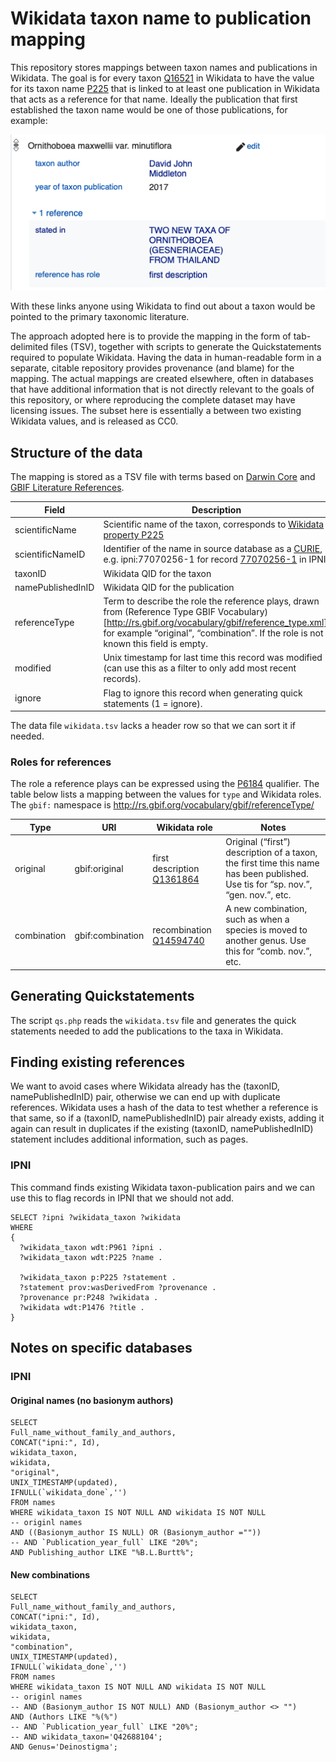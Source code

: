 

# Wikidata taxon name to publication mapping

This repository stores mappings between taxon names and publications in Wikidata. The goal is for every taxon [Q16521](https://www.wikidata.org/wiki/Q16521) in Wikidata to have the value for its taxon name [P225](https://www.wikidata.org/wiki/Property:P225) that is linked to at least one publication in Wikidata that acts as a reference for that name. Ideally the publication that first established the taxon name would be one of those publications, for example:

![Q106893304](Q106893304.png)

With these links anyone using Wikidata to find out about a taxon would be pointed to the primary taxonomic literature.

The approach adopted here is to provide the mapping in the form of tab-delimited files (TSV), together with scripts to generate the Quickstatements required to populate Wikidata. Having the data in human-readable form in a separate, citable repository provides provenance (and blame) for the mapping. The actual mappings are created elsewhere, often in databases that have additional information that is not directly relevant to the goals of this repository, or where reproducing the complete dataset may have licensing issues. The subset here is essentially a between two existing Wikidata values, and is released as CC0.

## Structure of the data

The mapping is stored as a TSV file with terms based on [Darwin Core](https://dwc.tdwg.org/terms/) and [GBIF Literature References](http://rs.gbif.org/terms/1.0/Reference).

Field | Description
--|--
scientificName | Scientific name of the taxon, corresponds to [Wikidata property P225](https://www.wikidata.org/wiki/Property:P225)
scientificNameID | Identifier of the name in source database as a [CURIE](https://en.wikipedia.org/wiki/CURIE), e.g. ipni:77070256-1 for record [77070256-1](https://ipni.org/n/77070256-1) in IPNI.
taxonID | Wikidata QID for the taxon
namePublishedInID | Wikidata QID for the publication
referenceType | Term to describe the role the reference plays, drawn from  (Reference Type GBIF Vocabulary)[http://rs.gbif.org/vocabulary/gbif/reference_type.xml], for example “original”, “combination”. If the role is not known this field is empty. 
modified | Unix timestamp for last time this record was modified (can use this as a filter to only add most recent records).
ignore | Flag to ignore this record when generating quick statements (1 = ignore).

The data file `wikidata.tsv` lacks a header row so that we can sort it if needed.


### Roles for references

The role a reference plays can be expressed using the [P6184](https://www.wikidata.org/wiki/Property:P6184) qualifier. The table below lists a mapping between the values for `type` and Wikidata roles. The `gbif:` namespace is http://rs.gbif.org/vocabulary/gbif/referenceType/

Type | URI | Wikidata role | Notes
--|--|--|--
original | gbif:original | first description [Q1361864](https://www.wikidata.org/wiki/Q1361864) | Original (“first”) description of a taxon, the first time this name has been published. Use tis for “sp. nov.”, “gen. nov.”, etc.
combination | gbif:combination | recombination [Q14594740](https://www.wikidata.org/wiki/Q14594740) | A new combination, such as when a species is moved to another genus. Use this for “comb. nov.”, etc.


## Generating Quickstatements

The script `qs.php` reads the `wikidata.tsv` file and generates the quick statements needed to add the publications to the taxa in Wikidata.

## Finding existing references

We want to avoid cases where Wikidata already has the (taxonID, namePublishedInID) pair, otherwise we can end up with duplicate references. Wikidata uses a hash of the data to test whether a reference is that same, so if a (taxonID, namePublishedInID) pair already exists, adding it again can result in duplicates if the existing (taxonID, namePublishedInID) statement includes additional information, such as pages. 

### IPNI

This command finds existing Wikidata taxon-publication pairs and we can use this to flag records in IPNI that we should not add.

```
SELECT ?ipni ?wikidata_taxon ?wikidata
WHERE 
{
  ?wikidata_taxon wdt:P961 ?ipni .
  ?wikidata_taxon wdt:P225 ?name .
 
  ?wikidata_taxon p:P225 ?statement .
  ?statement prov:wasDerivedFrom ?provenance .
  ?provenance pr:P248 ?wikidata .
  ?wikidata wdt:P1476 ?title .
}
```

## Notes on specific databases

### IPNI

#### Original names (no basionym authors)

```
SELECT 
Full_name_without_family_and_authors, 
CONCAT("ipni:", Id), 
wikidata_taxon,
wikidata,
"original",
UNIX_TIMESTAMP(updated),
IFNULL(`wikidata_done`,'')
FROM names 
WHERE wikidata_taxon IS NOT NULL AND wikidata IS NOT NULL
-- originl names
AND ((Basionym_author IS NULL) OR (Basionym_author =""))
-- AND `Publication_year_full` LIKE "20%";
AND Publishing_author LIKE "%B.L.Burtt%";
```
#### New combinations

```
SELECT 
Full_name_without_family_and_authors, 
CONCAT("ipni:", Id), 
wikidata_taxon,
wikidata,
"combination",
UNIX_TIMESTAMP(updated),
IFNULL(`wikidata_done`,'')
FROM names 
WHERE wikidata_taxon IS NOT NULL AND wikidata IS NOT NULL
-- originl names
-- AND (Basionym_author IS NOT NULL) AND (Basionym_author <> "")
AND (Authors LIKE "%(%") 
-- AND `Publication_year_full` LIKE "20%";
-- AND wikidata_taxon='Q42688104';
AND Genus='Deinostigma';
```




